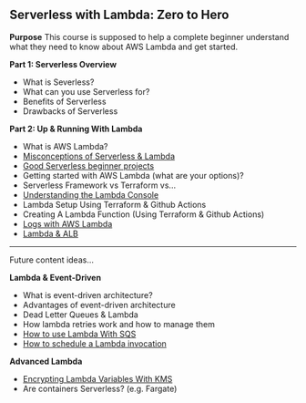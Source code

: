 
## Serverless with Lambda: Zero to Hero

**Purpose** This course is supposed to help a complete beginner understand what they need to know about AWS Lambda and get started. 

**Part 1: Serverless Overview**

* What is Severless?
* What can you use Serverless for?
* Benefits of Serverless
* Drawbacks of Serverless

**Part 2: Up & Running With Lambda**

* What is AWS Lambda?
* [Misconceptions of Serverless & Lambda](https://www.thedevcoach.co.uk/misconceptions-serverless-aws-lambda/)
* [Good Serverless beginner projects](https://www.thedevcoach.co.uk/serverless-beginner-project/)
* Getting started with AWS Lambda (what are your options)?
* Serverless Framework vs Terraform vs...
* [Understanding the Lambda Console](https://www.thedevcoach.co.uk/understand-aws-lambda-console/)
* Lambda Setup Using Terraform & Github Actions
* Creating A Lambda Function (Using Terraform & Github Actions)
* [Logs with AWS Lambda](https://www.thedevcoach.co.uk/lambda-logging-cloudwatch/)
* [Lambda & ALB](https://www.thedevcoach.co.uk/setup-aws-lambda-aws-alb/)

---

Future content ideas...

**Lambda & Event-Driven**
* What is event-driven architecture?
* Advantages of event-driven architecture
* Dead Letter Queues & Lambda
* How lambda retries work and how to manage them
* [How to use Lambda With SQS](https://www.thedevcoach.co.uk/aws-sqs-and-lambda/)
* [How to schedule a Lambda invocation](https://www.thedevcoach.co.uk/terraform-lambda-scheduled-event/)

**Advanced Lambda**

* [Encrypting Lambda Variables With KMS](https://www.thedevcoach.co.uk/kms-aws-lambda/)
* Are containers Serverless? (e.g. Fargate)
